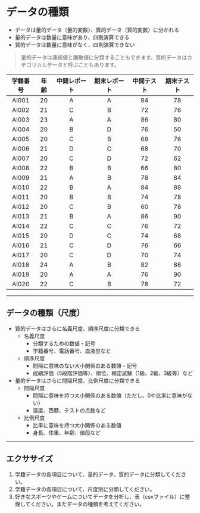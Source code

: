 # データの種類

* データは量的データ（量的変数）、質的データ（質的変数）に分かれる
* 量的データは数量に意味があり、四則演算できる
* 質的データは数量に意味がなく、四則演算できない

> 量的データは連続値と離散値に分類することもできます。質的データはカテゴリカルデータと呼ぶこともあります。

| 学籍番号 | 年齢 | 中間レポート | 期末レポート | 中間テスト | 期末テスト |
|:--:|:--:|:--:|:--:|:--:|:--:|
| AI001 | 20 | A | A | 84 | 78 |
| AI002 | 21 | C | B | 72 | 76 |
| AI003 | 23 | A | A | 86 | 80 |
| AI004 | 20 | B | D | 76 | 50 |
| AI005 | 20 | C | B | 68 | 76 |
| AI006 | 21 | D | C | 68 | 70 |
| AI007 | 20 | C | D | 72 | 62 |
| AI008 | 22 | B | B | 66 | 80 |
| AI009 | 21 | A | B | 78 | 84 |
| AI010 | 22 | B | A | 84 | 88 |
| AI011 | 20 | B | B | 74 | 78 |
| AI012 | 20 | C | B | 60 | 78 |
| AI013 | 21 | B | A | 86 | 90 |
| AI014 | 22 | C | C | 76 | 72 |
| AI015 | 20 | D | C | 74 | 68 |
| AI016 | 21 | C | D | 76 | 66 |
| AI017 | 20 | C | D | 70 | 74 |
| AI018 | 24 | A | B | 82 | 86 |
| AI019 | 20 | A | A | 76 | 90 |
| AI020 | 22 | C | B | 78 | 72 |

---


## データの種類（尺度）

* 質的データはさらに名義尺度、順序尺度に分類できる
    * 名義尺度
        * 分類するための数値・記号
        * 学籍番号、電話番号、血液型など
    * 順序尺度
        * 間隔に意味のない大小関係のある数値・記号
        * 成績評価（5段階評価等）、順位、検定試験（1級、2級、3級等）など
* 量的データはさらに間隔尺度、比例尺度に分類できる
    * 間隔尺度
        * 間隔に意味を持つ大小関係のある数値（ただし、0や比率に意味がない）
        * 温度、西暦、テストの点数など
    * 比例尺度
        * 比率に意味を持つ大小関係のある数値
        * 身長、体重、年齢、値段など

---

## エクササイズ

1. 学籍データの各項目について、量的データ、質的データに分類してください。
1. 学籍データの各項目について、尺度別に分類してください。
1. 好きなスポーツやゲームについてデータを分析し、表（csvファイル）に整理してください。またデータの種類を考えてください。

<!--
名義尺度
    学籍番号
順序尺度
    中間レポート
    期末レポート
間隔尺度	
	中間テスト
    期末テスト
比例尺度
	年齢
-->
